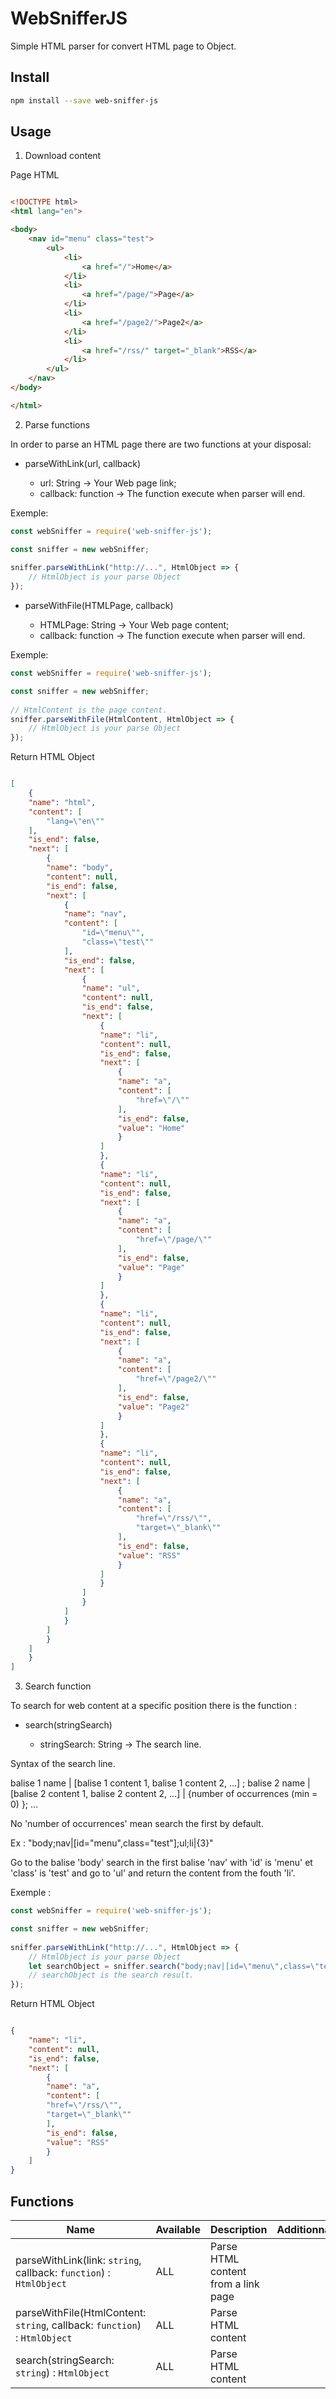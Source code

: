 # WebSnifferJS
Simple HTML parser for convert HTML page to Object.

## Install

``` bash
npm install --save web-sniffer-js

``` 

## Usage

1. Download content

Page HTML

``` html

<!DOCTYPE html>
<html lang="en">

<body>
    <nav id="menu" class="test">
        <ul>
            <li>
                <a href="/">Home</a>
            </li>
            <li>
                <a href="/page/">Page</a>
            </li>
            <li>
                <a href="/page2/">Page2</a>
            </li>
            <li>
                <a href="/rss/" target="_blank">RSS</a>
            </li>
        </ul>
    </nav>
</body>

</html>

```
2. Parse functions

In order to parse an HTML page there are two functions at your disposal:

- parseWithLink(url, callback)

    * url: String -> Your Web page link;
    * callback: function -> The function execute when parser will end.

Exemple:
``` js
const webSniffer = require('web-sniffer-js');

const sniffer = new webSniffer;
 
sniffer.parseWithLink("http://...", HtmlObject => {
    // HtmlObject is your parse Object
});

```

- parseWithFile(HTMLPage, callback)

    * HTMLPage: String -> Your Web page content;
    * callback: function -> The function execute when parser will end.

Exemple:
``` js
const webSniffer = require('web-sniffer-js');

const sniffer = new webSniffer;
 
// HtmlContent is the page content.
sniffer.parseWithFile(HtmlContent, HtmlObject => {
    // HtmlObject is your parse Object
});

```

Return HTML Object

``` json

[
    {
    "name": "html",
    "content": [
        "lang=\"en\""
    ],
    "is_end": false,
    "next": [
        {
        "name": "body",
        "content": null,
        "is_end": false,
        "next": [
            {
            "name": "nav",
            "content": [
                "id=\"menu\"",
                "class=\"test\""
            ],
            "is_end": false,
            "next": [
                {
                "name": "ul",
                "content": null,
                "is_end": false,
                "next": [
                    {
                    "name": "li",
                    "content": null,
                    "is_end": false,
                    "next": [
                        {
                        "name": "a",
                        "content": [
                            "href=\"/\""
                        ],
                        "is_end": false,
                        "value": "Home"
                        }
                    ]
                    },
                    {
                    "name": "li",
                    "content": null,
                    "is_end": false,
                    "next": [
                        {
                        "name": "a",
                        "content": [
                            "href=\"/page/\""
                        ],
                        "is_end": false,
                        "value": "Page"
                        }
                    ]
                    },
                    {
                    "name": "li",
                    "content": null,
                    "is_end": false,
                    "next": [
                        {
                        "name": "a",
                        "content": [
                            "href=\"/page2/\""
                        ],
                        "is_end": false,
                        "value": "Page2"
                        }
                    ]
                    },
                    {
                    "name": "li",
                    "content": null,
                    "is_end": false,
                    "next": [
                        {
                        "name": "a",
                        "content": [
                            "href=\"/rss/\"",
                            "target=\"_blank\""
                        ],
                        "is_end": false,
                        "value": "RSS"
                        }
                    ]
                    }
                ]
                }
            ]
            }
        ]
        }
    ]
    }
]

```

3. Search function

To search for web content at a specific position there is the function :

- search(stringSearch)

    * stringSearch: String -> The search line.

Syntax of the search line.

balise 1 name | [balise 1 content 1, balise 1 content 2, ...] ; balise 2 name | [balise 2 content 1, balise 2 content 2, ...] | {number of occurrences (min = 0) }; ...

No 'number of occurrences' mean search the first by default.

Ex : "body;nav|[id=\"menu\",class=\"test\"];ul;li|{3}"

Go to the balise 'body' search in the first balise 'nav' with 'id' is 'menu' et 'class' is 'test' and go to 'ul' and return the content from the fouth 'li'.

Exemple :

``` js
const webSniffer = require('web-sniffer-js');

const sniffer = new webSniffer;
 
sniffer.parseWithLink("http://...", HtmlObject => {
    // HtmlObject is your parse Object
    let searchObject = sniffer.search("body;nav|[id=\"menu\",class=\"test\"];ul;li|{3}");
    // searchObject is the search result.
});


```

Return HTML Object

``` json

{
    "name": "li",
    "content": null,
    "is_end": false,
    "next": [
        {
        "name": "a",
        "content": [
        "href=\"/rss/\"",
        "target=\"_blank\""
        ],
        "is_end": false,
        "value": "RSS"
        }
    ]
}

```

## Functions

Name | Available | Description | Additionnal
---- | --------- | ----------- | -----------
parseWithLink(link: `string`, callback: `function`) : `HtmlObject` | ALL | Parse HTML content from a link page
parseWithFile(HtmlContent: `string`, callback: `function`) : `HtmlObject` | ALL | Parse HTML content
search(stringSearch: `string`) : `HtmlObject` | ALL | Parse HTML content

```
